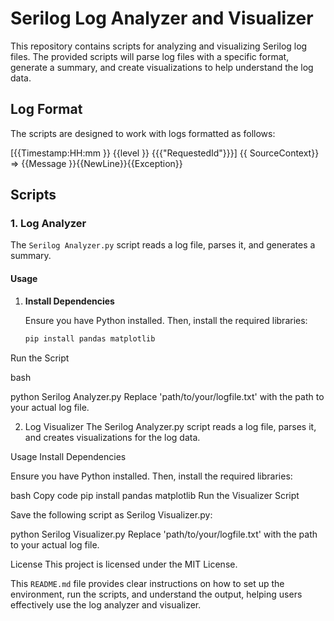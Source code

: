 # Serilog Log Analyzer and Visualizer

This repository contains scripts for analyzing and visualizing Serilog log files. The provided scripts will parse log files with a specific format, generate a summary, and create visualizations to help understand the log data.

## Log Format

The scripts are designed to work with logs formatted as follows:

[{{Timestamp:HH:mm
}} {{level
}} {{{"RequestedId"}}}] {{ SourceContext}} => {{Message
}}{{NewLine}}{{Exception}}

## Scripts

### 1. Log Analyzer

The `Serilog Analyzer.py` script reads a log file, parses it, and generates a summary.

#### Usage

1. **Install Dependencies**

   Ensure you have Python installed. Then, install the required libraries:

   ```bash
   pip install pandas matplotlib
Run the Script

bash

python Serilog Analyzer.py
Replace 'path/to/your/logfile.txt' with the path to your actual log file.

2. Log Visualizer
The Serilog Analyzer.py script reads a log file, parses it, and creates visualizations for the log data.

Usage
Install Dependencies

Ensure you have Python installed. Then, install the required libraries:

bash
Copy code
pip install pandas matplotlib
Run the Visualizer Script

Save the following script as Serilog Visualizer.py:

python Serilog Visualizer.py
Replace 'path/to/your/logfile.txt' with the path to your actual log file.

License
This project is licensed under the MIT License.

This `README.md` file provides clear instructions on how to set up the environment, run the scripts, and understand the output, helping users effectively use the log analyzer and visualizer.
